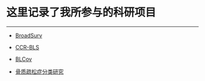 # 这里记录了我所参与的科研项目
***
* [BroadSurv](/学海无涯/科研/BroadSurv.md)
  
* [CCR-BLS](/学海无涯/科研/CCR-BLS.md)
  
* [BLCov](/学海无涯/科研/BLCov.md)

* [骨质疏松症分类研究]() 